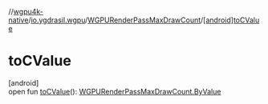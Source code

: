 //[wgpu4k-native](../../../index.md)/[io.ygdrasil.wgpu](../index.md)/[WGPURenderPassMaxDrawCount](index.md)/[[android]toCValue]([android]to-c-value.md)

# toCValue

[android]\
open fun [toCValue]([android]to-c-value.md)(): [WGPURenderPassMaxDrawCount.ByValue](../../io.ygdrasil.wgpu.android/-w-g-p-u-render-pass-max-draw-count/-by-value/index.md)